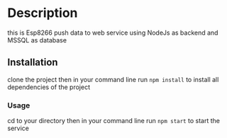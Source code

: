 # Description

this is Esp8266 push data to web service using NodeJs as backend and MSSQL as database

## Installation

clone the project then in your command line run `npm install` to install all dependencies of the project

### Usage

cd to your directory then in your command line run `npm start` to start the service
